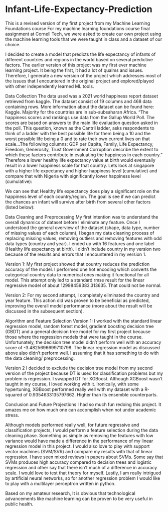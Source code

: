 # Infant-Life-Expectancy-Prediction
This is a revised version of my first project from my Machine Learning Foundations course 
For my machine learning foundations course final assignment at Cornell Tech, we were asked to create our own project using the machine learning tools that we were taught in class and a dataset of our choice. 

I decided to create a model that predicts the life expectancy of infants of different countries and regions in the world based on several predictive factors. The earlier version of this project was my first ever machine learning project. It being the first, it had a lot of qualms and issues. Therefore, I generate a new version of the project which addresses most of the issues that I encountered in the original project and explored/played with other independently learned ML tools. 

Data Collection 
The data used was a 2021 world happiness report dataset retrieved from kaggle. The dataset consist of 19 columns and 468 data containing rows. More information about the dataset can be found here: Kaggle. Majority for the countries are in sub-subsaharan Africa. “The happiness scores and rankings use data from the Gallup World Poll. The scores are based on answers to the main life evaluation question asked in the poll. This question, known as the Cantril ladder, asks respondents to think of a ladder with the best possible life for them being a 10 and the worst possible life being a 0 and to rate their own current lives on that scale…The following columns: GDP per Capita, Family, Life Expectancy, Freedom, Generosity, Trust Government Corruption describe the extent to which these factors contribute in evaluating the happiness in each country.” Therefore a lower healthy life expectancy value at birth would eventually result in a lower happiness scale for that country. Lets look at singapore with a higher life expectancy and higher happiness level (cumulative)  and compare that with Nigeria with significantly lower happiness level (cumulative): 




We can see that Healthy life expectancy does play a significant role on the happiness level of each country/region. The goal is see if we can predict the chances an infant will survive after birth from several other factors (listed below): 



Data Cleaning and Preprocessing
My first intention was to understand the overall dynamics of dataset before I eliminate any feature. Once I understood the general overview of the dataset (shape, data type, number of missing values of each column), I began my data cleaning process of replacing missing values, removing outliers and removing features with odd data types (country and year). I ended up with 16 features and one label (Healthy life expectancy at birth).
I didn’t include country in my version two because of the results and errors that I encountered in my version 1. 



Version 1:
My first project showed that country reduces the prediction accuracy of the model. I performed one hot encoding which converts the categorical country data to numerical ones making it functional for all model. This attempt only led to a standard rmse result for the linear regressive model of about 12998459383.313635. That could not be normal. 




Version 2: 
For my second attempt, I completely eliminated the country and year feature. This action did was proven to be beneficial as predicted, improving the overall model performance (more about the result will be discussed in the subsequent section).

Algorithm and Feature Selection
Version 1:
I worked with the standard linear regression model, random forest model, gradient boosting decision tree (GBDT) and a general decision tree model for my first project because those where the regression models that were taught in the course. Unfortunately, the decision tree model didn’t perform well with an accuracy score of -3.4825696699710798. The linear regression model as discussed above also didn’t perform well. I assuming that it has something to do with the data cleaning/ preprocessing. 

Version 2
I decided to exclude the decision tree model from my second version of the project because DT is used for classification problems but my problem is regression. I swapped DT for XGBoost. Although XGBoost wasn’t taught in my course, I loved working with it. Ironically, with some hypertuning, XGBoost performed really well with my dataset with a R-squared of 0.9354633135797662. Higher than its ensemble counterparts. 

Conclusion and Future Projections
I had so much fun redoing this project. It amazes me on how much one can accomplish when not under academic stress. 

Although models performed really well, for future regressive and classification projects, I would perform a feature selection during the data cleaning phase. Something as simple as removing the features with low variance would have made a difference in the performance of my linear regression model in this project. I would also love to play with support vector machines (SVM/SVR) and compare my results with that of linear regression. I have seen mixed reviews in papers about SVMs. Some say that SVMs produces high accuracy compared to decision trees and logistic regression and other say that there isn’t much of a difference in accuracy scale. I would love to test that theory for myself. Lastly, I am really intrigued by artificial neural networks, so for another regression problem I would like to play with a multilayer perceptron written in python. 

Based on my amateur research, It is obvious that technological advancements like machine learning can be proven to be very useful in public health. 
